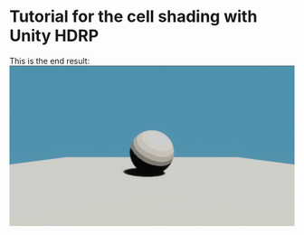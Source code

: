 # Tutorial for the cell shading with Unity HDRP

This is the end result:
![EndResult](./Images/EndResult.png)